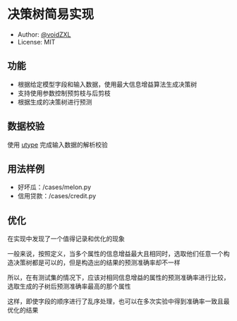
# 决策树简易实现

* Author: [@voidZXL](https://github.com/voidZXL)
* License: MIT

## 功能

* 根据给定模型字段和输入数据，使用最大信息增益算法生成决策树
* 支持使用参数控制预剪枝与后剪枝
* 根据生成的决策树进行预测


## 数据校验

使用 [utype](https://github.com/utilmeta/utype) 完成输入数据的解析校验

## 用法样例

* 好坏瓜：/cases/melon.py
* 信用贷款：/cases/credit.py


## 优化
在实现中发现了一个值得记录和优化的现象

一般来说，按照定义，当多个属性的信息增益最大且相同时，选取他们任意一个构造决策树都是可以的，但是构造出的结果的预测准确率却不一样

所以，在有测试集的情况下，应该对相同信息增益的属性的预测准确率进行比较，选取生成的子树后预测准确率最高的那个属性

这样，即使字段的顺序进行了乱序处理，也可以在多次实验中得到准确率一致且最优化的结果